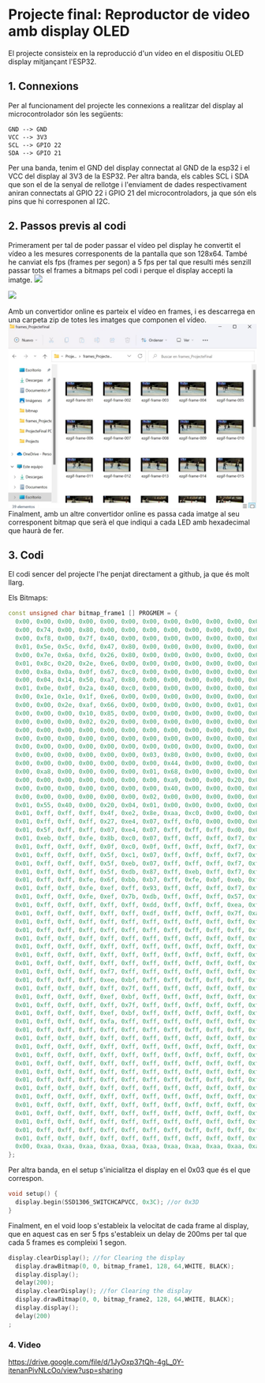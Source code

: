 # **Projecte final: Reproductor de video amb display OLED**
El projecte consisteix en la reproducció d'un vídeo en el dispositiu OLED display mitjançant l'ESP32. 

## **1. Connexions**
Per al funcionament del projecte les connexions a realitzar del display al microcontrolador són les següents:

    GND --> GND  
    VCC --> 3V3  
    SCL --> GPIO 22  
    SDA --> GPIO 21  

Per una banda, tenim el GND del display connectat al GND de la esp32 i el VCC del display al 3V3 de la ESP32. Per altra banda, els cables SCL i SDA que son el de la senyal de rellotge i l'enviament de dades respectivament aniran connectats al GPIO 22 i GPIO 21 del microcontroladors, ja que són els pins que hi corresponen al I2C.

## **2. Passos previs al codi**
Primerament per tal de poder passar el vídeo pel display he convertit el vídeo a les mesures corresponents de la pantalla que son 128x64. També he canviat els fps (frames per segon) a 5 fps per tal que resulti més senzill passar tots el frames a bitmaps pel codi i perque el display accepti la imatge.
![](propietatsvideo.jpg)   

![](propietatsvideo2.jpg)

Amb un convertidor online es parteix el vídeo en frames, i es descarrega en una carpeta zip de totes les imatges que componen el vídeo.
![](frames.jpg)
Finalment, amb un altre convertidor online es passa cada imatge al seu corresponent bitmap que serà el que indiqui a cada LED amb hexadecimal que haurà de fer.

## **3. Codi**

El codi sencer del projecte l'he penjat directament a github, ja que és molt llarg.

Els Bitmaps:
```c++
const unsigned char bitmap_frame1 [] PROGMEM = {
  0x00, 0x00, 0x00, 0x00, 0x00, 0x00, 0x00, 0x00, 0x00, 0x00, 0x00, 0x00, 0x00, 0x00, 0x00, 0x00, 
  0x00, 0x74, 0x00, 0x80, 0x00, 0x00, 0x00, 0x00, 0x00, 0x00, 0x00, 0x00, 0x00, 0x00, 0x00, 0x00, 
  0x00, 0xf8, 0x00, 0x7f, 0x40, 0x00, 0x00, 0x00, 0x00, 0x00, 0x00, 0x00, 0x00, 0x00, 0x00, 0x00, 
  0x01, 0x5e, 0x5c, 0xfd, 0x47, 0x80, 0x00, 0x00, 0x00, 0x00, 0x00, 0x00, 0x00, 0x00, 0x00, 0x00, 
  0x00, 0x7e, 0x6a, 0xfd, 0x26, 0x80, 0x00, 0x00, 0x00, 0x00, 0x00, 0x00, 0x00, 0x00, 0x00, 0x00, 
  0x01, 0x8c, 0x20, 0x2e, 0xe6, 0x00, 0x00, 0x00, 0x00, 0x00, 0x00, 0x00, 0x00, 0x00, 0x00, 0x00, 
  0x00, 0x8a, 0x0a, 0x0f, 0x67, 0xc0, 0x00, 0x00, 0x00, 0x00, 0x00, 0x00, 0x00, 0x00, 0x00, 0x00, 
  0x00, 0x04, 0x14, 0x50, 0xa7, 0x80, 0x00, 0x00, 0x00, 0x00, 0x00, 0x00, 0x00, 0x00, 0x01, 0x00, 
  0x01, 0x0e, 0x0f, 0x2a, 0x40, 0xc0, 0x00, 0x00, 0x00, 0x00, 0x00, 0x00, 0x00, 0x00, 0x00, 0x00, 
  0x00, 0x1e, 0x1e, 0x1f, 0xe6, 0x00, 0x00, 0x00, 0x00, 0x00, 0x00, 0x00, 0x00, 0x04, 0x02, 0x80, 
  0x00, 0x00, 0x2e, 0xaf, 0x66, 0x00, 0x00, 0x00, 0x00, 0x00, 0x01, 0x00, 0x02, 0x00, 0x05, 0x80, 
  0x00, 0x00, 0x00, 0x10, 0x85, 0x00, 0x00, 0x00, 0x00, 0x00, 0x00, 0x00, 0x00, 0x02, 0x0a, 0x00, 
  0x00, 0x00, 0x00, 0x02, 0x20, 0x00, 0x00, 0x00, 0x00, 0x00, 0x00, 0x00, 0x00, 0x08, 0x01, 0x00, 
  0x00, 0x00, 0x00, 0x00, 0x00, 0x00, 0x00, 0x00, 0x00, 0x00, 0x00, 0x00, 0x00, 0x00, 0x02, 0x00, 
  0x00, 0x00, 0x00, 0x00, 0x00, 0x00, 0x00, 0x00, 0x00, 0x00, 0x00, 0x00, 0x00, 0x00, 0x08, 0x80, 
  0x00, 0x00, 0x00, 0x00, 0x00, 0x00, 0x00, 0x00, 0x00, 0x00, 0x00, 0x00, 0x00, 0x00, 0x02, 0x80, 
  0x00, 0x00, 0x00, 0x00, 0x00, 0x00, 0x03, 0x80, 0x00, 0x00, 0x00, 0x00, 0x00, 0x00, 0x14, 0x00, 
  0x00, 0x00, 0x00, 0x00, 0x00, 0x00, 0x00, 0x44, 0x00, 0x00, 0x00, 0x00, 0x00, 0x00, 0x00, 0x00, 
  0x00, 0xa8, 0x00, 0x00, 0x00, 0x00, 0x01, 0x68, 0x00, 0x00, 0x00, 0x00, 0x00, 0x00, 0x00, 0x00, 
  0x00, 0x00, 0x00, 0x00, 0x00, 0x00, 0x00, 0xa9, 0x00, 0x00, 0x20, 0x00, 0x00, 0x00, 0x00, 0x00, 
  0x00, 0x00, 0x00, 0x00, 0x00, 0x00, 0x00, 0x40, 0x00, 0x00, 0x00, 0x00, 0x00, 0x00, 0x00, 0x00, 
  0x00, 0x00, 0x00, 0x00, 0x00, 0x00, 0x02, 0x00, 0x00, 0x00, 0x00, 0x00, 0x00, 0x00, 0x00, 0x00, 
  0x01, 0x55, 0x40, 0x00, 0x20, 0x04, 0x01, 0x00, 0x00, 0x00, 0x00, 0x00, 0x00, 0x00, 0x00, 0x00, 
  0x01, 0xff, 0xff, 0xff, 0x4f, 0xe2, 0x8e, 0xaa, 0xc0, 0x00, 0x00, 0x00, 0x00, 0x00, 0x00, 0x00, 
  0x01, 0xff, 0xff, 0xff, 0x27, 0xe4, 0x07, 0xff, 0xf0, 0x00, 0x00, 0x00, 0x00, 0x00, 0x00, 0x00, 
  0x01, 0x5f, 0xff, 0xff, 0x07, 0xe4, 0x07, 0xff, 0xff, 0xff, 0xd0, 0x00, 0x00, 0x00, 0x00, 0x00, 
  0x01, 0xeb, 0xff, 0xfe, 0x8b, 0xc0, 0x07, 0xff, 0xff, 0xff, 0xf7, 0xff, 0xf5, 0x00, 0x00, 0x00, 
  0x01, 0xff, 0xff, 0xff, 0x0f, 0xc0, 0x0f, 0xff, 0xff, 0xff, 0xf7, 0xff, 0xff, 0xff, 0xfd, 0x00, 
  0x01, 0xff, 0xff, 0xff, 0x5f, 0xc1, 0x07, 0xff, 0xff, 0xff, 0xf7, 0xff, 0xff, 0xff, 0xff, 0x80, 
  0x01, 0xff, 0xff, 0xff, 0x5f, 0xeb, 0x07, 0xff, 0xff, 0xff, 0xf7, 0xff, 0xff, 0xff, 0xff, 0x80, 
  0x01, 0xff, 0xff, 0xff, 0x5f, 0xdb, 0x87, 0xff, 0xeb, 0xff, 0xf7, 0xff, 0xff, 0xff, 0xff, 0x80, 
  0x01, 0xff, 0xff, 0xfe, 0x6f, 0xbb, 0xb7, 0xff, 0xfe, 0xbf, 0xeb, 0xff, 0xff, 0xff, 0xff, 0x80, 
  0x01, 0xff, 0xff, 0xfe, 0xef, 0xff, 0x93, 0xff, 0xff, 0xff, 0xf7, 0xff, 0xff, 0xff, 0xff, 0x80, 
  0x01, 0xff, 0xff, 0xfe, 0xef, 0x7b, 0xdb, 0xff, 0xff, 0xff, 0x57, 0xff, 0xff, 0xff, 0xff, 0x80, 
  0x01, 0xff, 0xff, 0xff, 0xff, 0xff, 0xdd, 0xff, 0xff, 0xff, 0xea, 0xff, 0xff, 0xff, 0xff, 0x80, 
  0x01, 0xff, 0xff, 0xff, 0xff, 0xff, 0xdf, 0xff, 0xff, 0xff, 0x7f, 0xaf, 0xff, 0xff, 0xff, 0x80, 
  0x01, 0xff, 0xff, 0xff, 0xff, 0xff, 0xff, 0xff, 0xff, 0xff, 0xff, 0xfa, 0xaf, 0xff, 0xff, 0x80, 
  0x01, 0xff, 0xff, 0xff, 0xff, 0xff, 0xff, 0xff, 0xff, 0xff, 0xff, 0xff, 0xf5, 0xff, 0xff, 0x80, 
  0x01, 0xff, 0xff, 0xff, 0xff, 0xff, 0xff, 0xff, 0xff, 0xff, 0xff, 0xff, 0xaf, 0x7f, 0xff, 0x80, 
  0x01, 0xff, 0xff, 0xff, 0xff, 0xff, 0xff, 0xff, 0xff, 0xff, 0xff, 0xff, 0xfa, 0xdf, 0xff, 0x80, 
  0x01, 0xff, 0xff, 0xff, 0xff, 0xff, 0xff, 0xff, 0xff, 0xff, 0xff, 0xff, 0xff, 0xfa, 0xff, 0x80, 
  0x01, 0xff, 0xff, 0xff, 0xff, 0xff, 0xff, 0xff, 0xff, 0xff, 0xff, 0xff, 0xff, 0xff, 0xbf, 0x80, 
  0x01, 0xff, 0xff, 0xff, 0xf7, 0xff, 0xff, 0xff, 0xff, 0xff, 0xff, 0xff, 0xff, 0xff, 0xff, 0x80, 
  0x01, 0xff, 0xff, 0xff, 0xee, 0xbf, 0xff, 0xff, 0xff, 0xff, 0xff, 0xff, 0xff, 0xff, 0xff, 0x80, 
  0x01, 0xff, 0xff, 0xff, 0xff, 0x7f, 0xff, 0xff, 0xff, 0xff, 0xff, 0xff, 0xff, 0xff, 0xff, 0x80, 
  0x01, 0xff, 0xff, 0xff, 0xef, 0xbf, 0xff, 0xff, 0xff, 0xff, 0xff, 0xff, 0xff, 0xff, 0xff, 0x80, 
  0x01, 0xff, 0xff, 0xff, 0xff, 0x7f, 0xff, 0xff, 0xff, 0xff, 0xff, 0xff, 0xff, 0xff, 0xff, 0x80, 
  0x01, 0xff, 0xff, 0xff, 0xef, 0xbf, 0xff, 0xff, 0xff, 0xff, 0xff, 0xff, 0xff, 0xff, 0xff, 0x80, 
  0x01, 0xff, 0xff, 0xff, 0xfa, 0xff, 0xff, 0xff, 0xff, 0xff, 0xff, 0xff, 0xff, 0xff, 0xff, 0x80, 
  0x01, 0xff, 0xff, 0xff, 0xff, 0xff, 0xff, 0xff, 0xff, 0xff, 0xff, 0xff, 0xff, 0xff, 0xff, 0x80, 
  0x01, 0xff, 0xff, 0xff, 0xff, 0xff, 0xff, 0xff, 0xff, 0xff, 0xff, 0xff, 0xff, 0xff, 0xff, 0x80, 
  0x01, 0xff, 0xff, 0xff, 0xff, 0xff, 0xff, 0xff, 0xff, 0xff, 0xff, 0xff, 0xff, 0xff, 0xff, 0x80, 
  0x01, 0xff, 0xff, 0xff, 0xff, 0xff, 0xff, 0xff, 0xff, 0xff, 0xff, 0xff, 0xff, 0xff, 0xff, 0x80, 
  0x01, 0xff, 0xff, 0xff, 0xff, 0xff, 0xff, 0xff, 0xff, 0xff, 0xff, 0xff, 0xff, 0xff, 0xff, 0x80, 
  0x01, 0xff, 0xff, 0xff, 0xff, 0xff, 0xff, 0xff, 0xff, 0xff, 0xff, 0xff, 0xff, 0xff, 0xff, 0x80, 
  0x01, 0xff, 0xff, 0xff, 0xff, 0xff, 0xff, 0xff, 0xff, 0xff, 0xff, 0xff, 0xff, 0xff, 0xff, 0x80, 
  0x01, 0xff, 0xff, 0xff, 0xff, 0xff, 0xff, 0xff, 0xff, 0xff, 0xff, 0xff, 0xff, 0xff, 0xff, 0x80, 
  0x01, 0xff, 0xff, 0xff, 0xff, 0xff, 0xff, 0xff, 0xff, 0xff, 0xff, 0xff, 0xff, 0xff, 0xff, 0x80, 
  0x01, 0xff, 0xff, 0xff, 0xff, 0xff, 0xff, 0xff, 0xff, 0xff, 0xff, 0xff, 0xff, 0xff, 0xff, 0x80, 
  0x01, 0xff, 0xff, 0xff, 0xff, 0xff, 0xff, 0xff, 0xff, 0xff, 0xff, 0xff, 0xff, 0xff, 0xff, 0x80, 
  0x01, 0xff, 0xff, 0xff, 0xff, 0xff, 0xff, 0xff, 0xff, 0xff, 0xff, 0xff, 0xff, 0xff, 0xff, 0x80, 
  0x01, 0xff, 0xff, 0xff, 0xff, 0xff, 0xff, 0xff, 0xff, 0xff, 0xff, 0xff, 0xff, 0xff, 0xff, 0x80, 
  0x01, 0xff, 0xff, 0xff, 0xff, 0xff, 0xff, 0xff, 0xff, 0xff, 0xff, 0xff, 0xff, 0xff, 0xff, 0x80, 
  0x00, 0xaa, 0xaa, 0xaa, 0xaa, 0xaa, 0xaa, 0xaa, 0xaa, 0xaa, 0xaa, 0xaa, 0xaa, 0xaa, 0xaa, 0x80, 
};
```
Per altra banda, en el setup s'inicialitza el display en el 0x03 que és el que correspon. 
```c++
void setup() {
  display.begin(SSD1306_SWITCHCAPVCC, 0x3C); //or 0x3D
}
```
Finalment, en el void loop s'estableix la velocitat de cada frame al display, que en aquest cas en ser 5 fps s'estableix un delay de 200ms per tal que cada 5 frames es compleixi 1 segon.

```c++
display.clearDisplay(); //for Clearing the display
  display.drawBitmap(0, 0, bitmap_frame1, 128, 64,WHITE, BLACK);
  display.display();
  delay(200);
  display.clearDisplay(); //for Clearing the display
  display.drawBitmap(0, 0, bitmap_frame2, 128, 64,WHITE, BLACK);
  display.display();
  delay(200)
;
```
### **4. Video**

https://drive.google.com/file/d/1JyOxp37tQh-4gL_0Y-itenanPivNLcOo/view?usp=sharing
